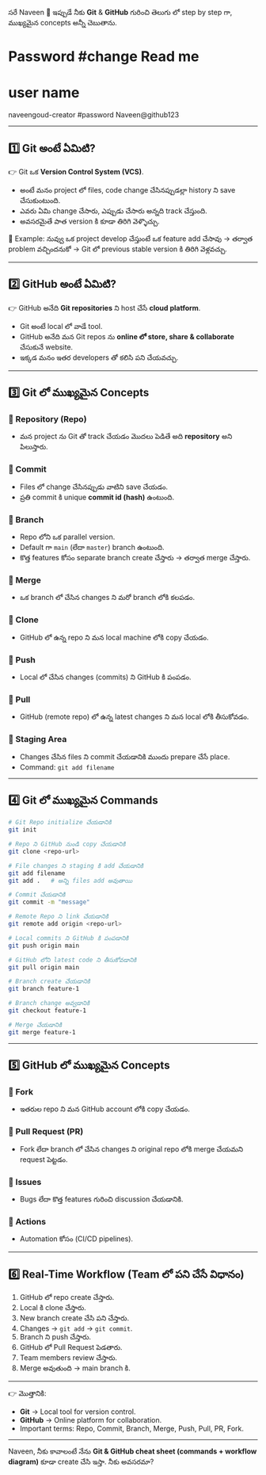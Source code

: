 సరే Naveen 🚀
ఇప్పుడే నీకు **Git** & **GitHub** గురించి తెలుగు లో step by step గా, ముఖ్యమైన concepts అన్నీ చెబుతాను.

# Password #change Read me

# user name

naveengoud-creator
#password
Naveen@github123

---

## 1️⃣ Git అంటే ఏమిటి?

👉 Git ఒక **Version Control System (VCS)**.

- అంటే మనం project లో files, code change చేసినప్పుడల్లా history ని save చేసుకుంటుంది.
- ఎవరు ఏమి change చేసారు, ఎప్పుడు చేసారు అన్నది track చేస్తుంది.
- అవసరమైతే పాత version కి కూడా తిరిగి వెళ్ళొచ్చు.

📝 Example: నువ్వు ఒక project develop చేస్తుంటే ఒక feature add చేసావు → తర్వాత problem వచ్చిందనుకో → Git లో previous stable version కి తిరిగి వెళ్లవచ్చు.

---

## 2️⃣ GitHub అంటే ఏమిటి?

👉 GitHub అనేది **Git repositories** ని host చేసే **cloud platform**.

- Git అంటే local లో వాడే tool.
- GitHub అనేది మన Git repos ను **online లో store, share & collaborate** చేసుకునే website.
- ఇక్కడ మనం ఇతర developers తో కలిసి పని చేయవచ్చు.

---

## 3️⃣ Git లో ముఖ్యమైన Concepts

### 🔹 Repository (Repo)

- మన project ను Git తో track చేయడం మొదలు పెడితే అది **repository** అని పిలుస్తారు.

### 🔹 Commit

- Files లో change చేసినప్పుడు వాటిని save చేయడం.
- ప్రతి commit కి unique **commit id (hash)** ఉంటుంది.

### 🔹 Branch

- Repo లోని ఒక parallel version.
- Default గా `main` (లేదా `master`) branch ఉంటుంది.
- కొత్త features కోసం separate branch create చేస్తారు → తర్వాత merge చేస్తారు.

### 🔹 Merge

- ఒక branch లో చేసిన changes ని మరో branch లోకి కలపడం.

### 🔹 Clone

- GitHub లో ఉన్న repo ని మన local machine లోకి copy చేయడం.

### 🔹 Push

- Local లో చేసిన changes (commits) ని GitHub కి పంపడం.

### 🔹 Pull

- GitHub (remote repo) లో ఉన్న latest changes ని మన local లోకి తీసుకోవడం.

### 🔹 Staging Area

- Changes చేసిన files ని commit చేయడానికి ముందు prepare చేసే place.
- Command: `git add filename`

---

## 4️⃣ Git లో ముఖ్యమైన Commands

```bash
# Git Repo initialize చేయడానికి
git init

# Repo ని GitHub నుండి copy చేయడానికి
git clone <repo-url>

# File changes ని staging కి add చేయడానికి
git add filename
git add .   # అన్ని files add అవుతాయి

# Commit చేయడానికి
git commit -m "message"

# Remote Repo ని link చేయడానికి
git remote add origin <repo-url>

# Local commits ని GitHub కి పంపడానికి
git push origin main

# GitHub లోని latest code ని తీసుకోవడానికి
git pull origin main

# Branch create చేయడానికి
git branch feature-1

# Branch change అవ్వడానికి
git checkout feature-1

# Merge చేయడానికి
git merge feature-1
```

---

## 5️⃣ GitHub లో ముఖ్యమైన Concepts

### 🔹 Fork

- ఇతరుల repo ని మన GitHub account లోకి copy చేయడం.

### 🔹 Pull Request (PR)

- Fork లేదా branch లో చేసిన changes ని original repo లోకి merge చేయమని request పెట్టడం.

### 🔹 Issues

- Bugs లేదా కొత్త features గురించి discussion చేయడానికి.

### 🔹 Actions

- Automation కోసం (CI/CD pipelines).

---

## 6️⃣ Real-Time Workflow (Team లో పని చేసే విధానం)

1. GitHub లో repo create చేస్తారు.
2. Local కి clone చేస్తారు.
3. New branch create చేసి పని చేస్తారు.
4. Changes → `git add` → `git commit`.
5. Branch ని push చేస్తారు.
6. GitHub లో Pull Request పెడతారు.
7. Team members review చేస్తారు.
8. Merge అవుతుంది → main branch కి.

---

👉 మొత్తానికి:

- **Git** → Local tool for version control.
- **GitHub** → Online platform for collaboration.
- Important terms: Repo, Commit, Branch, Merge, Push, Pull, PR, Fork.

---

Naveen, నీకు కావాలంటే నేను **Git & GitHub cheat sheet (commands + workflow diagram)** కూడా create చేసి ఇస్తా. నీకు అవసరమా?
